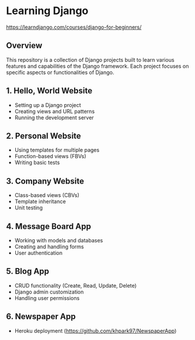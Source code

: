 # Learning Django

https://learndjango.com/courses/django-for-beginners/

## Overview

This repository is a collection of Django projects built to learn various features and capabilities of the Django framework. Each project focuses on specific aspects or functionalities of Django.

## 1. Hello, World Website  
- Setting up a Django project  
- Creating views and URL patterns  
- Running the development server  

## 2. Personal Website  
- Using templates for multiple pages  
- Function-based views (FBVs)  
- Writing basic tests  

## 3. Company Website  
- Class-based views (CBVs)  
- Template inheritance  
- Unit testing  

## 4. Message Board App  
- Working with models and databases  
- Creating and handling forms  
- User authentication  

## 5. Blog App  
- CRUD functionality (Create, Read, Update, Delete)  
- Django admin customization  
- Handling user permissions  

## 6. Newspaper App  
- Heroku deployment (https://github.com/khpark97/NewspaperApp)
